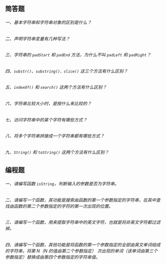 ## 简答题

###### 一、基本字符串和字符串对象的区别是什么？

###### 二、声明字符串变量有几种写法？

###### 三、字符串的 `padStart` 和 `padEnd` 方法，为什么不叫 `padLeft` 和 `padRight`？

###### 四、`substr()`、`substring()、slice()` 这三个方法有什么区别？

###### 五、`indexOf()` 和 `search()` 这两个方法有什么区别？

###### 六、字符串比较大小时，是按什么来比较的？

###### 七、访问字符串中的某个字符有哪些方式？

###### 八、将多个字符串拼接成一个字符串都有哪些方式？

###### 九、`String()` 和 `toString()` 这两个方法有什么区别？


## 编程题

###### 一、请编写函数 `isString`，判断输入的参数是否为字符串。

###### 二、请编写一个函数，其功能是搜索由函数的第一个参数指定的字符串，在其中查找由函数的第二个参数指定的字符的第一次出现的位置。

###### 三、请编写一个函数，用来提取字符串中的英文字符，也就是将非英文字符都过滤掉。

###### 四、请编写一个函数，其他功能是将函数的第一个参数指定的全部由英文单词组成的字符串，将第 N（N 的值由第二个参数指定） 次出现的单词（该单词由第三个参数指定）替换成由第四个参数指定的字符串值。

